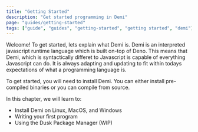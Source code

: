```yaml
---
title: "Getting Started"
description: "Get started programming in Demi"
page: "guides/getting-started"
tags: ["guide", "guides", "getting-started", "getting started", "demi"]
---
```


Welcome! To get started, lets explain what Demi is. Demi is an interpreted javascript runtime language
which is built on-top of Deno. This means that Demi, which is syntactically differet to Javascript is
capable of everything Javascript can do. It is always adapting and updating to fit within todays expectations
of what a programming language is.

To get started, you will need to install Demi. You can either install pre-compiled binaries or you can compile from source.

In this chapter, we will learn to:
- Install Demi on Linux, MacOS, and Windows
- Writing your first program
- Using the Dusk Package Manager (WIP)
